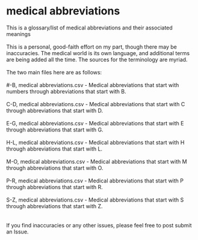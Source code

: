 # medical abbreviations<br>
This is a glossary/list of medical abbreviations and their associated meanings
<br>
<br>
This is a personal, good-faith effort on my part, though there may be inaccuracies. The medical world is its own language, and additional terms are being added all the time. The sources for the terminology are myriad.
<br>
<br>
The two main files here are as follows:<br>
<br>
#-B, medical abbreviations.csv - Medical abbreviations that start with numbers through abbreviations that start with B.<br><br>
C-D, medical abbreviations.csv - Medical abbreviations that start with C through abbreviations that start with D.<br><br>
E-G, medical abbreviations.csv - Medical abbreviations that start with E through abbreviations that start with G.<br><br>
H-L, medical abbreviations.csv - Medical abbreviations that start with H through abbreviations that start with L.<br><br>
M-O, medical abbreviations.csv - Medical abbreviations that start with M through abbreviations that start with O.<br><br>
P-R, medical abbreviations.csv - Medical abbreviations that start with P through abbreviations that start with R.<br><br>
S-Z, medical abbreviations.csv - Medical abbreviations that start with S through abbreviations that start with Z.<br>
<br>
<br>
If you find inaccuracies or any other issues, please feel free to post submit an Issue.
